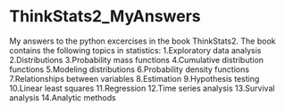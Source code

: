# ThinkStats2_MyAnswers
My answers to the python excercises in the book ThinkStats2. The book contains the following topics in statistics: 1.Exploratory data analysis 
2.Distributions 
3.Probability mass functions 
4.Cumulative distribution functions 
5.Modeling distributions 
6.Probability density functions 
7.Relationships between variables 
8.Estimation 9.Hypothesis testing 
10.Linear least squares 
11.Regression 
12.Time series analysis 
13.Survival analysis 
14.Analytic methods 
